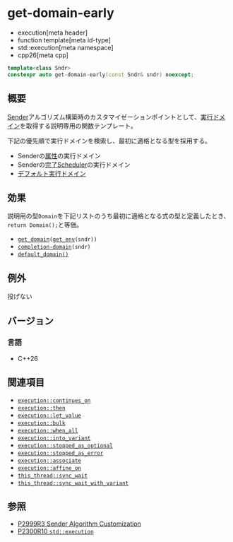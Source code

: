# get-domain-early
* execution[meta header]
* function template[meta id-type]
* std::execution[meta namespace]
* cpp26[meta cpp]

```cpp
template<class Sndr>
constexpr auto get-domain-early(const Sndr& sndr) noexcept;
```

## 概要
[Sender](sender.md)アルゴリズム構築時のカスタマイゼーションポイントとして、[実行ドメイン](default_domain.md)を取得する説明専用の関数テンプレート。

下記の優先順で実行ドメインを検索し、最初に適格となる型を採用する。

- Senderの[属性](../queryable.md)の実行ドメイン
- Senderの[完了Scheduler](get_completion_scheduler.md)の実行ドメイン
- [デフォルト実行ドメイン](default_domain.md)


## 効果
説明用の型`Domain`を下記リストのうち最初に適格となる式の型と定義したとき、`return Domain();`と等価。

- [`get_domain`](get_domain.md)`(`[`get_env`](get_env.md)`(sndr))`
- [`completion-domain`](completion-domain.md)`(sndr)`
- [`default_domain()`](default_domain.md)


## 例外
投げない


## バージョン
### 言語
- C++26


## 関連項目
- [`execution::continues_on`](continues_on.md)
- [`execution::then`](then.md)
- [`execution::let_value`](let_value.md)
- [`execution::bulk`](bulk.md)
- [`execution::when_all`](when_all.md)
- [`execution::into_variant`](into_variant.md)
- [`execution::stopped_as_optional`](stopped_as_optional.md)
- [`execution::stopped_as_error`](stopped_as_error.md)
- [`execution::associate`](associate.md)
- [`execution::affine_on`](affine_on.md.nolink)
- [`this_thread::sync_wait`](../this_thread/sync_wait.md)
- [`this_thread::sync_wait_with_variant`](../this_thread/sync_wait_with_variant.md)


## 参照
- [P2999R3 Sender Algorithm Customization](https://www.open-std.org/jtc1/sc22/wg21/docs/papers/2023/p2999r3.html)
- [P2300R10 `std::execution`](https://www.open-std.org/jtc1/sc22/wg21/docs/papers/2024/p2300r10.html)
